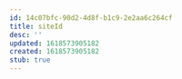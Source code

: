 ```yaml
---
id: 14c07bfc-90d2-4d8f-b1c9-2e2aa6c264cf
title: siteId
desc: ''
updated: 1618573905182
created: 1618573905182
stub: true
---
```


